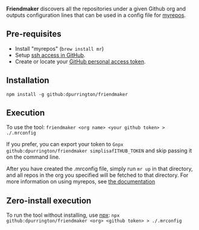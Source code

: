 **Friendmaker** discovers all the repositories under a given Github org and outputs configuration lines that can be used in a config file for [myrepos](https://myrepos.branchable.com/).

## Pre-requisites
* Install "myrepos" (`brew install mr`)
* Setup [ssh access in GitHub](https://help.github.com/articles/connecting-to-github-with-ssh/).
* Create or locate your [GitHub personal access token](https://github.com/settings/tokens).

## Installation
`npm install -g github:dpurrington/friendmaker`

## Execution
To use the tool:
`friendmaker <org name> <your github token> > ./.mrconfig`

If you prefer, you can export your token to `Gnpx github:dpurrington/friendmaker simplisafITHUB_TOKEN` and skip passing it on the command line.

After you have created the .mrconfig file, simply run `mr up` in that directory, and all repos in the org you specified will be fetched to that directory. For more information on using myrepos, see [the documentation](https://myrepos.branchable.com/)

## Zero-install execution
To run the tool without installing, use [npx](https://www.npmjs.com/package/npx):
`npx github:dpurrington/friendmaker <org> <github token> > ./.mrconfig`
